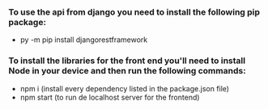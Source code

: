 ### To use the api from django you need to install the following pip package:
- py -m pip install djangorestframework

### To install the libraries for the front end you'll need to install Node in your device and then run the following commands:
- npm i (install every dependency listed in the package.json file)
- npm start (to run de localhost server for the frontend)
